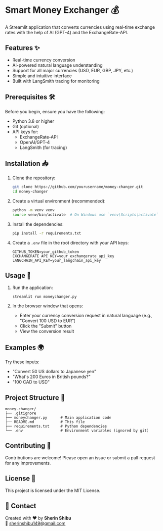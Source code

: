 # Smart Money Exchanger 💰

A Streamlit application that converts currencies using real-time exchange rates with the help of AI (GPT-4) and the ExchangeRate-API.

## Features ✨

- Real-time currency conversion
- AI-powered natural language understanding
- Support for all major currencies (USD, EUR, GBP, JPY, etc.)
- Simple and intuitive interface
- Built with LangSmith tracing for monitoring

## Prerequisites 🛠️

Before you begin, ensure you have the following:
- Python 3.8 or higher
- Git (optional)
- API keys for:
  - ExchangeRate-API
  - OpenAI/GPT-4
  - LangSmith (for tracing)

## Installation 📥

1. Clone the repository:
   ```bash
   git clone https://github.com/yourusername/money-changer.git
   cd money-changer

2. Create a virtual environment (recommended):
   ```bash
   python -m venv venv
   source venv/bin/activate  # On Windows use `venv\Scripts\activate`
   ```

3. Install the dependencies:
   ```bash
   pip install -r requirements.txt
   ```

4. Create a `.env` file in the root directory with your API keys:
   ```
   GITHUB_TOKEN=your_github_token
   EXCHANGERATE_API_KEY=your_exchangerate_api_key
   LANGCHAIN_API_KEY=your_langchain_api_key
   ```

## Usage 🚀

1. Run the application:
   ```bash
   streamlit run moneychanger.py
   ```

2. In the browser window that opens:
   - Enter your currency conversion request in natural language (e.g., "Convert 100 USD to EUR")
   - Click the "Submit" button
   - View the conversion result

## Examples 🌍

Try these inputs:
- "Convert 50 US dollars to Japanese yen"
- "What's 200 Euros in British pounds?"
- "100 CAD to USD"

## Project Structure 📂

```
money-changer/
├── .gitignore
├── moneychanger.py      # Main application code
├── README.md            # This file
├── requirements.txt     # Python dependencies
└── .env                 # Environment variables (ignored by git)
```

## Contributing 🤝

Contributions are welcome! Please open an issue or submit a pull request for any improvements.

## License 📜

This project is licensed under the MIT License.

## 📧 Contact

Created with ❤️ by **Sherin Shibu**  
📩 [sherinshibu149@gmail.com](mailto:sherinshibu149@gmail.com)
```
